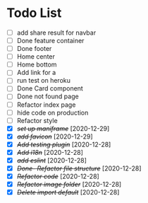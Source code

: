 # Todo List

- [ ] add share result for navbar
- [ ] Done feature container
- [ ] Done footer
- [ ] Home center
- [ ] Home bottom
- [ ] Add link for a
- [ ] run test on heroku
- [ ] Done Card component
- [ ] Done not found page
- [ ] Refactor index page
- [ ] hide code on production
- [ ] Refactor style
- [x] ~~_set up maniframe_~~ [2020-12-29]
- [x] ~~_add favicon_~~ [2020-12-29]
- [x] ~~_Add testing plugin_~~ [2020-12-28]
- [x] ~~_Add i18n_~~ [2020-12-28]
- [x] ~~_add eslint_~~ [2020-12-28]
- [x] ~~_*Done- Refactor file structure*_~~ [2020-12-28]
- [x] ~~_Refactor code_~~ [2020-12-28]
- [x] ~~_Refactor image folder_~~ [2020-12-28]
- [x] ~~_Delete import default_~~ [2020-12-28]
